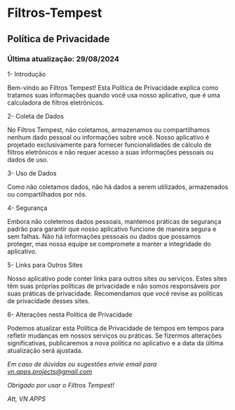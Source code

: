 # Filtros-Tempest
## Política de Privacidade

### Última atualização: 29/08/2024

1- Introdução

Bem-vindo ao Filtros Tempest! Esta Política de Privacidade explica como tratamos suas informações quando você usa nosso aplicativo, que é uma calculadora de filtros eletrônicos.

2- Coleta de Dados

No Filtros Tempest, não coletamos, armazenamos ou compartilhamos nenhum dado pessoal ou informações sobre você. Nosso aplicativo é projetado exclusivamente para fornecer funcionalidades de cálculo de filtros eletrônicos e não requer acesso a suas informações pessoais ou dados de uso.

3- Uso de Dados

Como não coletamos dados, não há dados a serem utilizados, armazenados ou compartilhados por nós.

4- Segurança

Embora não coletemos dados pessoais, mantemos práticas de segurança padrão para garantir que nosso aplicativo funcione de maneira segura e sem falhas. Não há informações pessoais ou dados que possamos proteger, mas nossa equipe se compromete a manter a integridade do aplicativo.

5- Links para Outros Sites

Nosso aplicativo pode conter links para outros sites ou serviços. Estes sites têm suas próprias políticas de privacidade e não somos responsáveis por suas práticas de privacidade. Recomendamos que você revise as políticas de privacidade desses sites.

6- Alterações nesta Política de Privacidade

Podemos atualizar esta Política de Privacidade de tempos em tempos para refletir mudanças em nossos serviços ou práticas. Se fizermos alterações significativas, publicaremos a nova política no aplicativo e a data da última atualização será ajustada.



*Em caso de dúvidas ou sugestões envie email para vn.apps.projects@gmail.com*

*Obrigado por usar o Filtros Tempest!*

*Att, VN APPS*
